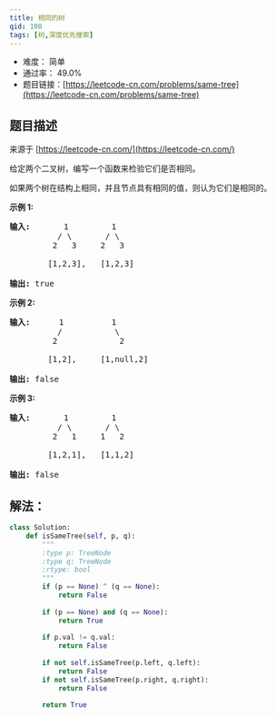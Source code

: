```yaml
---
title: 相同的树
qid: 100
tags: [树,深度优先搜索]
---
```



- 难度： 简单
- 通过率： 49.0%
- 题目链接：[https://leetcode-cn.com/problems/same-tree](https://leetcode-cn.com/problems/same-tree)


## 题目描述

来源于 [https://leetcode-cn.com/](https://leetcode-cn.com/)

<p>给定两个二叉树，编写一个函数来检验它们是否相同。</p>

<p>如果两个树在结构上相同，并且节点具有相同的值，则认为它们是相同的。</p>

<p><strong>示例&nbsp;1:</strong></p>

<pre><strong>输入: </strong>      1         1
          / \       / \
         2   3     2   3

        [1,2,3],   [1,2,3]

<strong>输出:</strong> true</pre>

<p><strong>示例 2:</strong></p>

<pre><strong>输入:  </strong>    1          1
          /           \
         2             2

        [1,2],     [1,null,2]

<strong>输出:</strong> false
</pre>

<p><strong>示例&nbsp;3:</strong></p>

<pre><strong>输入:</strong>       1         1
          / \       / \
         2   1     1   2

        [1,2,1],   [1,1,2]

<strong>输出:</strong> false
</pre>


## 解法：



```python
class Solution:
    def isSameTree(self, p, q):
        """
        :type p: TreeNode
        :type q: TreeNode
        :rtype: bool
        """
        if (p == None) ^ (q == None):
            return False
        
        if (p == None) and (q == None):
            return True
        
        if p.val != q.val:
            return False
        
        if not self.isSameTree(p.left, q.left):
            return False
        if not self.isSameTree(p.right, q.right):
            return False

        return True
```